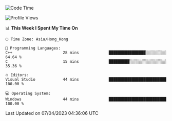 <!--START_SECTION:waka-->
![Code Time](http://img.shields.io/badge/Code%20Time-41%20hrs%2053%20mins-blue)

![Profile Views](http://img.shields.io/badge/Profile%20Views-0-blue)

📊 **This Week I Spent My Time On** 

```text
🕑︎ Time Zone: Asia/Hong_Kong

💬 Programming Languages: 
C++                      28 mins             ████████████████░░░░░░░░░   64.64 % 
C                        15 mins             █████████░░░░░░░░░░░░░░░░   35.36 % 

🔥 Editors: 
Visual Studio            44 mins             █████████████████████████   100.00 % 

💻 Operating System: 
Windows                  44 mins             █████████████████████████   100.00 % 
```


 Last Updated on 07/04/2023 04:36:06 UTC
<!--END_SECTION:waka-->
